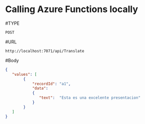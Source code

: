 # Calling Azure Functions locally

#TYPE

```http
POST
```

#URL

```http
http://localhost:7071/api/Translate
```

#Body

```json
{
   "values": [
        {
            "recordId": "a1",
            "data":
            {
               "text":  "Esta es una excelente presentacion"
            }
        }
   ]
}
```
